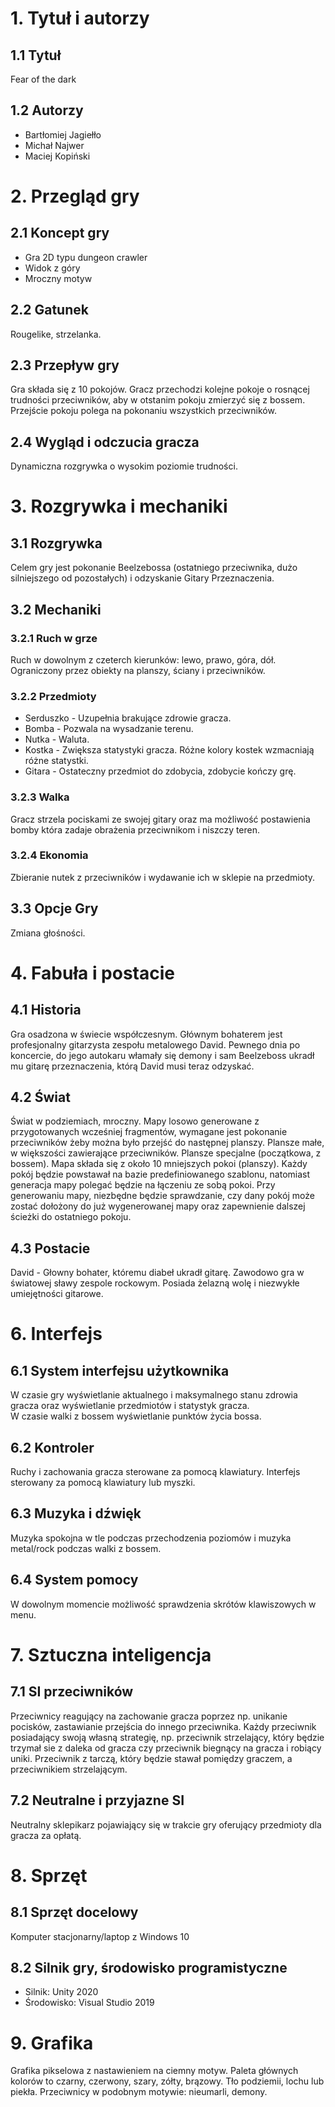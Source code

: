 # 1. Tytuł i autorzy
## 1.1 Tytuł
  Fear of the dark
  
## 1.2 Autorzy
   - Bartłomiej Jagiełło
   - Michał Najwer
   - Maciej Kopiński

# 2. Przegląd gry
## 2.1 Koncept gry
  - Gra 2D typu dungeon crawler
  - Widok z góry
  - Mroczny motyw

## 2.2 Gatunek
  Rougelike, strzelanka.
  
## 2.3 Przepływ gry
  Gra składa się z 10 pokojów. Gracz przechodzi kolejne pokoje o rosnącej trudności przeciwników, aby w otstanim pokoju zmierzyć się z bossem. Przejście pokoju polega na pokonaniu wszystkich przeciwników.

## 2.4 Wygląd i odczucia gracza
  Dynamiczna rozgrywka o wysokim poziomie trudności.

# 3. Rozgrywka i mechaniki
## 3.1 Rozgrywka
  Celem gry jest pokonanie Beelzebossa (ostatniego przeciwnika, dużo silniejszego od pozostałych) i odzyskanie Gitary Przeznaczenia.

## 3.2 Mechaniki
### 3.2.1 Ruch w grze
  Ruch w dowolnym z czeterch kierunków: lewo, prawo, góra, dół. Ograniczony przez obiekty na planszy, ściany i przeciwników.
  
### 3.2.2 Przedmioty
  - Serduszko - Uzupełnia brakujące zdrowie gracza.
  - Bomba - Pozwala na wysadzanie terenu.
  - Nutka - Waluta.
  - Kostka - Zwiększa statystyki gracza. Różne kolory kostek wzmacniają różne statystki.
  - Gitara - Ostateczny przedmiot do zdobycia, zdobycie kończy grę.

### 3.2.3 Walka
  Gracz strzela pociskami ze swojej gitary oraz ma możliwość postawienia bomby która zadaje obrażenia przeciwnikom i niszczy teren.

### 3.2.4 Ekonomia
  Zbieranie nutek z przeciwników i wydawanie ich w sklepie na przedmioty.

## 3.3 Opcje Gry
  Zmiana głośności.
  
# 4. Fabuła i postacie
## 4.1 Historia
  Gra osadzona w świecie współczesnym. Głównym bohaterem jest profesjonalny gitarzysta zespołu metalowego David. Pewnego dnia po koncercie, do jego autokaru włamały się demony i sam Beelzeboss ukradł mu gitarę przeznaczenia, którą David musi teraz odzyskać.

## 4.2 Świat
  Świat w podziemiach, mroczny. Mapy losowo generowane z przygotowanych wcześniej fragmentów, wymagane jest pokonanie przeciwników żeby można było przejść do następnej planszy.
  Plansze małe, w większości zawierające przeciwników. Plansze specjalne (początkowa, z bossem).
  Mapa składa się z około 10 mniejszych pokoi (planszy). Każdy pokój będzie powstawał na bazie predefiniowanego szablonu, natomiast generacja mapy polegać będzie na łączeniu ze sobą pokoi. Przy generowaniu mapy, niezbędne będzie sprawdzanie, czy dany pokój może zostać dołożony do już wygenerowanej mapy oraz zapewnienie dalszej ścieżki do ostatniego pokoju.
  
## 4.3 Postacie
  David - Głowny bohater, któremu diabeł ukradł gitarę. Zawodowo gra w światowej sławy zespole rockowym. Posiada żelazną wolę i niezwykłe umiejętności gitarowe.

# 6. Interfejs
## 6.1 System interfejsu użytkownika
  W czasie gry wyświetlanie aktualnego i maksymalnego stanu zdrowia gracza oraz wyświetlanie przedmiotów i statystyk gracza. <br />
  W czasie walki z bossem wyświetlanie punktów życia bossa.

## 6.2 Kontroler
  Ruchy i zachowania gracza sterowane za pomocą klawiatury. Interfejs sterowany za pomocą klawiatury lub myszki.
  
## 6.3 Muzyka i dźwięk
  Muzyka spokojna w tle podczas przechodzenia poziomów i muzyka metal/rock podczas walki z bossem.

## 6.4 System pomocy
  W dowolnym momencie możliwość sprawdzenia skrótów klawiszowych w menu.

# 7. Sztuczna inteligencja
## 7.1 SI przeciwników
  Przeciwnicy reagujący na zachowanie gracza poprzez np. unikanie pocisków, zastawianie przejścia do innego przeciwnika.
Każdy przeciwnik posiadający swoją własną strategię, np. przeciwnik strzelający, który będzie trzymał sie z daleka od gracza
czy przeciwnik biegnący na gracza i robiący uniki. Przeciwnik z tarczą, który będzie stawał pomiędzy graczem, a przeciwnikiem strzelającym.

## 7.2 Neutralne i przyjazne SI
  Neutralny sklepikarz pojawiający się w trakcie gry oferujący przedmioty dla gracza za opłatą.

# 8. Sprzęt
## 8.1 Sprzęt docelowy
  Komputer stacjonarny/laptop z Windows 10

## 8.2 Silnik gry, środowisko programistyczne
  - Silnik: Unity 2020  
  - Środowisko: Visual Studio 2019

# 9. Grafika
  Grafika pikselowa z nastawieniem na ciemny motyw. Paleta głównych kolorów to czarny, czerwony, szary, zółty, brązowy.
Tło podziemii, lochu lub piekła. Przeciwnicy w podobnym motywie: nieumarli, demony.
